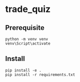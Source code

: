 # trade_quiz

## Prerequisite

```
python -m venv venv
venv\Script\activate
```

## Install

```
pip install -e .
pip install -r requirements.txt
```
